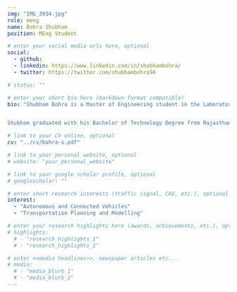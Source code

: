```yaml
---
img: "IMG_3934.jpg"
role: meng
name: Bohra Shubham
position: MEng Student

# enter your social media urls here, optional
social:
  - github:
  - linkedin: https://www.linkedin.com/in/shubhambohra/
  - twitter: https://twitter.com/shubhambohra94

# status: ""

# enter your short bio here (markdown format compatible)
bio: "Shubham Bohra is a Master of Engineering student in the Laboratory of Innovations in Transportation at Ryerson University supervised by [Dr. Bilal Farooq](../farooq-b). Shubham’s research investigates the design manual adjustments for Autonomous Vehicles under varying Volumes and Market Penetration Rates. In particular, it focuses on adjustments for interrupted flow and modeling these modifications using microsimulation tool VISSIM. Shubham is working with the City of Toronto as part of his M.Eng. thesis project.


Shubham graduated with his Bachelor of Technology Degree from Rajasthan Technical University in 2016 and began his M.Eng. in Civil Engineering at Ryerson University in 2017."

# link to your CV online, optional
cv: "../cv/bohra-s.pdf"

# link to your personal website, optional
# website: "your_personal_website"

# link to your google scholar profile, optional
# googlescholar: ""

# enter short research interests (traffic signal, CAV, etc.), optional
interest:
  - "Autonomous and Connected Vehicles"
  - "Transportation Planning and Modelling"

# enter your research highlights here (awards, achievements, etc.), optional
# highlights:
  # - "research_highlights_1"
  # - "research_highlights_2"

# enter <<media headlines>>, newspaper articles etc...
# media:
  # - "media_blurb_1"
  # - "media_blurb_2"
---
```

